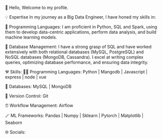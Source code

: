   👋 Hello, Welcome to my profile.
  
  💡 Expertise In my journey as a Big Data Engineer, I have honed my skills in:

  
🔹 Programming Languages: I am proficient in Python, SQL and Spark, using them to develop data-centric applications, perform data analysis, and build machine learning models.


🔹 Database Management: I have a strong grasp of SQL and have worked extensively with both relational databases (MySQL, PostgreSQL) and NoSQL databases (MongoDB, Cassandra). I excel at writing complex queries, 
   optimizing database performance, and ensuring data integrity.
   
⚒️ Skills:
🧑‍💻 Programming Languages:
Python | Mangodb | Javascript | express | node | vue 

💾 Databases:
MySQL | MongoDB 

🧬 Version Control:
Git 

⏰ Workflow Management:
Airflow 

🪄 ML Frameworks:
Pandas | Numpy | Sklearn | Pytorch | Matplotlib | Seaborn 

🌐 Socials:


